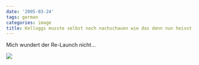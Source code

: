 ```yaml
---
date: '2005-03-24'
tags: german
categories: image
title: Kelloggs musste selbst noch nachschauen wie das denn nun heisst, und hat prompt einen Kompromiss gefunden.
---
```


Mich wundert der Re-Launch nicht&#8230;

![]({{urls.media}}/kellogs.jpg)

